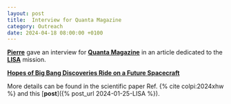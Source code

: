 ```yaml
---
layout: post
title:  Interview for Quanta Magazine
category: Outreach
date: 2024-04-18 08:00:00 +0100
---
```


[**Pierre**](/members/auclair) gave an interview for [**Quanta
Magazine**](https://en.wikipedia.org/wiki/Quanta_Magazine) in an
article dedicated to the [**LISA**](https://en.wikipedia.org/wiki/Laser_Interferometer_Space_Antenna) mission.

[**Hopes of Big Bang Discoveries Ride on a Future Spacecraft**](https://www.quantamagazine.org/hopes-of-big-bang-discoveries-ride-on-a-future-spacecraft-20240417/)

More details can be found in the scientific paper Ref. {% cite
colpi:2024xhw %} and this [**post**]({% post_url 2024-01-25-LISA %}).
